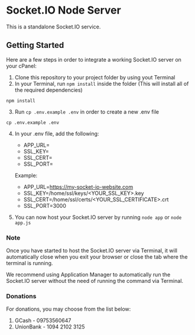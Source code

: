 
# Socket.IO Node Server
This is a standalone Socket.IO service.
## Getting Started
Here are a few steps in order to integrate a working Socket.IO server on your cPanel:

1. Clone this repository to your project folder by using yout Terminal
2. In your Terminal, run `npm install` inside the folder (This will install all of the required dependencies)
~~~
npm install
~~~
3. Run `cp .env.example .env` in order to create a new .env file
~~~
cp .env.example .env
~~~
4. In your .env file, add the following:
    
    * APP_URL=
    * SSL_KEY=
    * SSL_CERT=
    * SSL_PORT=

    Example:
    * APP_URL=https://my-socket-io-website.com
    * SSL_KEY=/home/ssl/keys/<YOUR_SSL_KEY>.key
    * SSL_CERT=/home/ssl/certs/<YOUR_SSL_CERTIFICATE>.crt
    * SSL_PORT=3000

5. You can now host your Socket.IO server by running `node app` or `node app.js`

### Note
Once you have started to host the Socket.IO server via Terminal, it will automatically close when you exit your browser or close the tab where the terminal is running.

We recommend using Application Manager to automatically run the Socket.IO server without the need of running the command via Terminal.

### Donations

For donations, you may choose from the list below:

1. GCash - 09753560647
2. UnionBank - 1094 2102 3125
